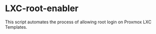 # LXC-root-enabler
This script automates the process of allowing root login on Proxmox LXC Templates.
